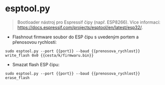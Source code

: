 # esptool.py

> Bootloader nástroj pro Espressif čipy (např. ESP8266).
> Více informací: <https://docs.espressif.com/projects/esptool/en/latest/esp32/>.

- Flashnout firmware soubor do ESP čipu s uvedeným portem a přenosovou rychlostí:

`sudo esptool.py --port {{port}} --baud {{prenosova_rychlost}} write_flash 0x0 {{cesta/k/firmwaru.bin}}`

- Smazat flash ESP čipu:

`sudo esptool.py --port {{port}} --baud {{prenosova_rychlost}} erase_flash`
